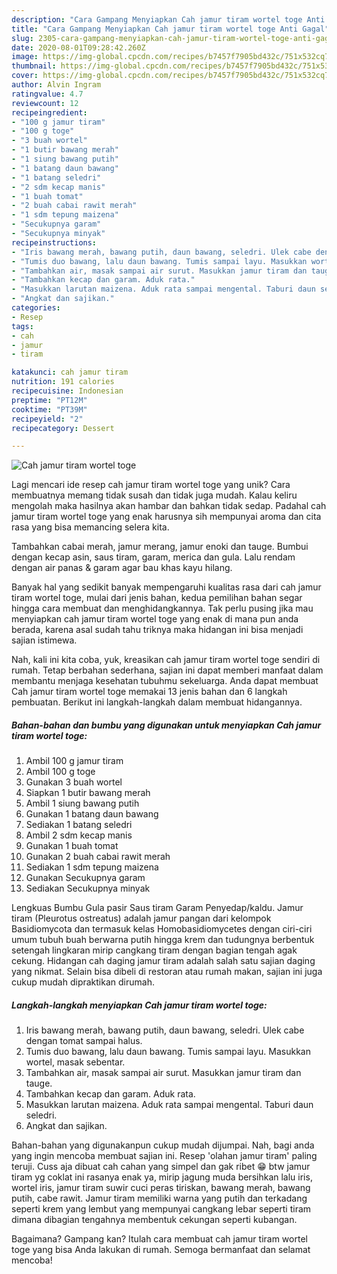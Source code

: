 ```yaml
---
description: "Cara Gampang Menyiapkan Cah jamur tiram wortel toge Anti Gagal"
title: "Cara Gampang Menyiapkan Cah jamur tiram wortel toge Anti Gagal"
slug: 2305-cara-gampang-menyiapkan-cah-jamur-tiram-wortel-toge-anti-gagal
date: 2020-08-01T09:28:42.260Z
image: https://img-global.cpcdn.com/recipes/b7457f7905bd432c/751x532cq70/cah-jamur-tiram-wortel-toge-foto-resep-utama.jpg
thumbnail: https://img-global.cpcdn.com/recipes/b7457f7905bd432c/751x532cq70/cah-jamur-tiram-wortel-toge-foto-resep-utama.jpg
cover: https://img-global.cpcdn.com/recipes/b7457f7905bd432c/751x532cq70/cah-jamur-tiram-wortel-toge-foto-resep-utama.jpg
author: Alvin Ingram
ratingvalue: 4.7
reviewcount: 12
recipeingredient:
- "100 g jamur tiram"
- "100 g toge"
- "3 buah wortel"
- "1 butir bawang merah"
- "1 siung bawang putih"
- "1 batang daun bawang"
- "1 batang seledri"
- "2 sdm kecap manis"
- "1 buah tomat"
- "2 buah cabai rawit merah"
- "1 sdm tepung maizena"
- "Secukupnya garam"
- "Secukupnya minyak"
recipeinstructions:
- "Iris bawang merah, bawang putih, daun bawang, seledri. Ulek cabe dengan tomat sampai halus."
- "Tumis duo bawang, lalu daun bawang. Tumis sampai layu. Masukkan wortel, masak sebentar."
- "Tambahkan air, masak sampai air surut. Masukkan jamur tiram dan tauge."
- "Tambahkan kecap dan garam. Aduk rata."
- "Masukkan larutan maizena. Aduk rata sampai mengental. Taburi daun seledri."
- "Angkat dan sajikan."
categories:
- Resep
tags:
- cah
- jamur
- tiram

katakunci: cah jamur tiram 
nutrition: 191 calories
recipecuisine: Indonesian
preptime: "PT12M"
cooktime: "PT39M"
recipeyield: "2"
recipecategory: Dessert

---
```



![Cah jamur tiram wortel toge](https://img-global.cpcdn.com/recipes/b7457f7905bd432c/751x532cq70/cah-jamur-tiram-wortel-toge-foto-resep-utama.jpg)

Lagi mencari ide resep cah jamur tiram wortel toge yang unik? Cara membuatnya memang tidak susah dan tidak juga mudah. Kalau keliru mengolah maka hasilnya akan hambar dan bahkan tidak sedap. Padahal cah jamur tiram wortel toge yang enak harusnya sih mempunyai aroma dan cita rasa yang bisa memancing selera kita.

Tambahkan cabai merah, jamur merang, jamur enoki dan tauge. Bumbui dengan kecap asin, saus tiram, garam, merica dan gula. Lalu rendam dengan air panas &amp; garam agar bau khas kayu hilang.

Banyak hal yang sedikit banyak mempengaruhi kualitas rasa dari cah jamur tiram wortel toge, mulai dari jenis bahan, kedua pemilihan bahan segar hingga cara membuat dan menghidangkannya. Tak perlu pusing jika mau menyiapkan cah jamur tiram wortel toge yang enak di mana pun anda berada, karena asal sudah tahu triknya maka hidangan ini bisa menjadi sajian istimewa.


Nah, kali ini kita coba, yuk, kreasikan cah jamur tiram wortel toge sendiri di rumah. Tetap berbahan sederhana, sajian ini dapat memberi manfaat dalam membantu menjaga kesehatan tubuhmu sekeluarga. Anda dapat membuat Cah jamur tiram wortel toge memakai 13 jenis bahan dan 6 langkah pembuatan. Berikut ini langkah-langkah dalam membuat hidangannya.

<!--inarticleads1-->

##### Bahan-bahan dan bumbu yang digunakan untuk menyiapkan Cah jamur tiram wortel toge:

1. Ambil 100 g jamur tiram
1. Ambil 100 g toge
1. Gunakan 3 buah wortel
1. Siapkan 1 butir bawang merah
1. Ambil 1 siung bawang putih
1. Gunakan 1 batang daun bawang
1. Sediakan 1 batang seledri
1. Ambil 2 sdm kecap manis
1. Gunakan 1 buah tomat
1. Gunakan 2 buah cabai rawit merah
1. Sediakan 1 sdm tepung maizena
1. Gunakan Secukupnya garam
1. Sediakan Secukupnya minyak


Lengkuas Bumbu Gula pasir Saus tiram Garam Penyedap/kaldu. Jamur tiram (Pleurotus ostreatus) adalah jamur pangan dari kelompok Basidiomycota dan termasuk kelas Homobasidiomycetes dengan ciri-ciri umum tubuh buah berwarna putih hingga krem dan tudungnya berbentuk setengah lingkaran mirip cangkang tiram dengan bagian tengah agak cekung. Hidangan cah daging jamur tiram adalah salah satu sajian daging yang nikmat. Selain bisa dibeli di restoran atau rumah makan, sajian ini juga cukup mudah dipraktikan dirumah. 

<!--inarticleads2-->

##### Langkah-langkah menyiapkan Cah jamur tiram wortel toge:

1. Iris bawang merah, bawang putih, daun bawang, seledri. Ulek cabe dengan tomat sampai halus.
1. Tumis duo bawang, lalu daun bawang. Tumis sampai layu. Masukkan wortel, masak sebentar.
1. Tambahkan air, masak sampai air surut. Masukkan jamur tiram dan tauge.
1. Tambahkan kecap dan garam. Aduk rata.
1. Masukkan larutan maizena. Aduk rata sampai mengental. Taburi daun seledri.
1. Angkat dan sajikan.


Bahan-bahan yang digunakanpun cukup mudah dijumpai. Nah, bagi anda yang ingin mencoba membuat sajian ini. Resep &#39;olahan jamur tiram&#39; paling teruji. Cuss aja dibuat cah cahan yang simpel dan gak ribet 😁 btw jamur tiram yg coklat ini rasanya enak ya, mirip jagung muda bersihkan lalu iris, wortel iris, jamur tiram suwir cuci peras tiriskan, bawang merah, bawang putih, cabe rawit. Jamur tiram memiliki warna yang putih dan terkadang seperti krem yang lembut yang mempunyai cangkang lebar seperti tiram dimana dibagian tengahnya membentuk cekungan seperti kubangan. 

Bagaimana? Gampang kan? Itulah cara membuat cah jamur tiram wortel toge yang bisa Anda lakukan di rumah. Semoga bermanfaat dan selamat mencoba!
